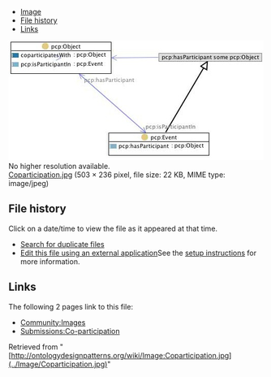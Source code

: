 * [Image](../Image/Coparticipation.jpg#file)
* [File history](../Image/Coparticipation.jpg#filehistory)
* [Links](../Image/Coparticipation.jpg#filelinks)

[![Image:Coparticipation.jpg](../images/e/e3/Coparticipation.jpg)](../images/e/e3/Coparticipation.jpg)  
No higher resolution available.  
[Coparticipation.jpg](../images/e/e3/Coparticipation.jpg)‎ (503 × 236 pixel, file size: 22 KB, MIME type: image/jpeg)

## File history

Click on a date/time to view the file as it appeared at that time.



  
* [Search for duplicate files](http://ontologydesignpatterns.org/wiki/Special:FileDuplicateSearch/Coparticipation.jpg "Special:FileDuplicateSearch/Coparticipation.jpg")
* [Edit this file using an external application](http://ontologydesignpatterns.org/wiki/index.php?title=Image:Coparticipation.jpg&action=edit&externaledit=true&mode=file "Image:Coparticipation.jpg")See the [setup instructions](http://www.mediawiki.org/wiki/Manual:External_editors "http://www.mediawiki.org/wiki/Manual:External_editors") for more information.

## Links



The following 2 pages link to this file:


* [Community:Images](../Community/Images "Community:Images")
* [Submissions:Co-participation](../Submissions/Co-participation "Submissions:Co-participation")


Retrieved from "[http://ontologydesignpatterns.org/wiki/Image:Coparticipation.jpg](../Image/Coparticipation.jpg)"